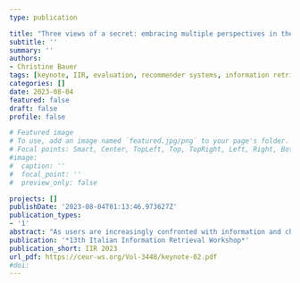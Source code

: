 ```yaml
---
type: publication

title: "Three views of a secret: embracing multiple perspectives in the evaluation of information retrieval and recommender systems"
subtitle: ''
summary: ''
authors:
- Christine Bauer
tags: [keynote, IIR, evaluation, recommender systems, information retrieval, multimethods, multi-stakeholder]
categories: []
date: 2023-08-04
featured: false
draft: false
profile: false

# Featured image
# To use, add an image named `featured.jpg/png` to your page's folder.
# Focal points: Smart, Center, TopLeft, Top, TopRight, Left, Right, BottomLeft, Bottom, BottomRight.
#image:
#  caption: ''
#  focal_point: ''
#  preview_only: false

projects: []
publishDate: '2023-08-04T01:13:46.973627Z'
publication_types:
- '1'
abstract: "As users are increasingly confronted with information and choice overload, we need the 'right' information, at the 'right' time, in the 'right' place, in the 'right' way, to the `’right' person. Information retrieval and recommender systems are effective means to address this goal. When optimizing and evaluating such systems, we often disregard that a 'typical' user is not the only stakeholder interested in a well-functioning system. Beyond ignoring the needs of specific stakeholders, this eventually leads to a malfunctioning system for anyone. In this talk, I will demonstrate that we need to consider the demands of the various stakeholders and provide insights into how we can embrace those needs when evaluating our systems."
publication: '*13th Italian Information Retrieval Workshop*'
publication_short: IIR 2023
url_pdf: https://ceur-ws.org/Vol-3448/keynote-02.pdf
#doi: 
---
```

